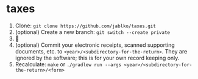 # taxes

1. Clone: `git clone https://github.com/jablko/taxes.git`
2. (optional) Create a new branch: `git switch --create private`
3. :construction:
4. (optional) Commit your electronic receipts, scanned supporting documents,
   etc. to `<year>/<subdirectory-for-the-return>`. They are ignored by the
   software; this is for your own record keeping only.
5. Recalculate: `make` or
   `./gradlew run --args <year>/<subdirectory-for-the-return>/<form>`
